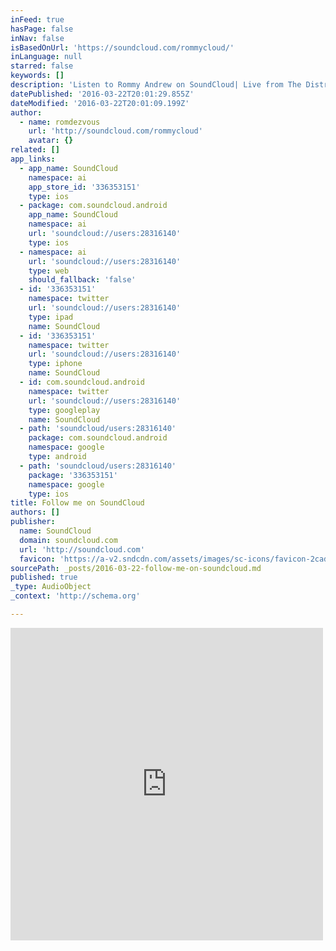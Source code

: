 ```yaml
---
inFeed: true
hasPage: false
inNav: false
isBasedOnUrl: 'https://soundcloud.com/rommycloud/'
inLanguage: null
starred: false
keywords: []
description: 'Listen to Rommy Andrew on SoundCloud| Live from The District'
datePublished: '2016-03-22T20:01:29.855Z'
dateModified: '2016-03-22T20:01:09.199Z'
author:
  - name: romdezvous
    url: 'http://soundcloud.com/rommycloud'
    avatar: {}
related: []
app_links:
  - app_name: SoundCloud
    namespace: ai
    app_store_id: '336353151'
    type: ios
  - package: com.soundcloud.android
    app_name: SoundCloud
    namespace: ai
    url: 'soundcloud://users:28316140'
    type: ios
  - namespace: ai
    url: 'soundcloud://users:28316140'
    type: web
    should_fallback: 'false'
  - id: '336353151'
    namespace: twitter
    url: 'soundcloud://users:28316140'
    type: ipad
    name: SoundCloud
  - id: '336353151'
    namespace: twitter
    url: 'soundcloud://users:28316140'
    type: iphone
    name: SoundCloud
  - id: com.soundcloud.android
    namespace: twitter
    url: 'soundcloud://users:28316140'
    type: googleplay
    name: SoundCloud
  - path: 'soundcloud/users:28316140'
    package: com.soundcloud.android
    namespace: google
    type: android
  - path: 'soundcloud/users:28316140'
    package: '336353151'
    namespace: google
    type: ios
title: Follow me on SoundCloud
authors: []
publisher:
  name: SoundCloud
  domain: soundcloud.com
  url: 'http://soundcloud.com'
  favicon: 'https://a-v2.sndcdn.com/assets/images/sc-icons/favicon-2cadd14b.ico'
sourcePath: _posts/2016-03-22-follow-me-on-soundcloud.md
published: true
_type: AudioObject
_context: 'http://schema.org'

---
```

<iframe src="https://cdn.embedly.com/widgets/media.html?src=https%3A%2F%2Fw.soundcloud.com%2Fplayer%2F%3Fvisual%3Dtrue%26url%3Dhttp%253A%252F%252Fapi.soundcloud.com%252Fusers%252F28316140%26show_artwork%3Dtrue&amp;url=https%3A%2F%2Fsoundcloud.com%2Frommycloud&amp;image=http%3A%2F%2Fi1.sndcdn.com%2Favatars-000026567711-fc7rht-t500x500.jpg&amp;key=b7d04c9b404c499eba89ee7072e1c4f7&amp;type=text%2Fhtml&amp;schema=soundcloud" width="500" height="500" scrolling="no" frameborder="0" allowfullscreen="allowfullscreen" style=""></iframe>